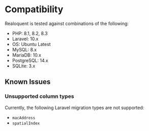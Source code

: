 # Compatibility

Realoquent is tested against combinations of the following:

* PHP: 8.1, 8.2, 8.3
* Laravel: 10.x
* OS: Ubuntu Latest
* MySQL: 8.x
* MariaDB: 10.x
* PostgreSQL: 14.x
* SQLite: 3.x

## Known Issues

### Unsupported column types
Currently, the following Laravel migration types are not supported:

* `macAddress`
* `spatialIndex`
